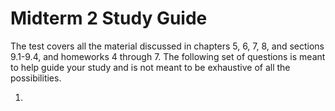 # Midterm 2 Study Guide

The test covers all the material discussed in chapters 5, 6, 7, 8, and sections 9.1-9.4, and homeworks 4 through 7. The following set of questions is meant to help guide your study and is not meant to be exhaustive of all the possibilities.

1.
